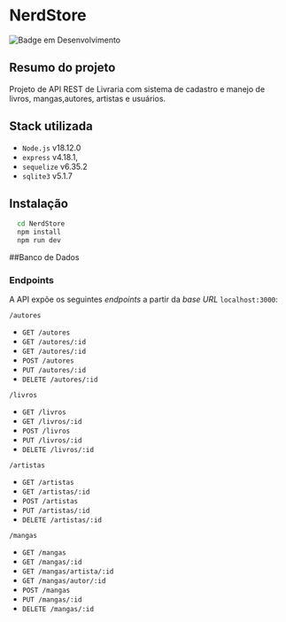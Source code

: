 
# NerdStore

![Badge em Desenvolvimento](http://img.shields.io/static/v1?label=STATUS&message=EM%20DESENVOLVIMENTO&color=GREEN)

## Resumo do projeto
Projeto de API REST de Livraria com sistema de cadastro e manejo de livros, mangas,autores, artistas e usuários.


## Stack utilizada

* `Node.js` v18.12.0
* `express` v4.18.1,
* `sequelize` v6.35.2
* `sqlite3` v5.1.7




## Instalação


```bash
  cd NerdStore
  npm install
  npm run dev
```

##Banco de Dados

    
### Endpoints

A API expõe os seguintes *endpoints* a partir da *base URL* `localhost:3000`:

`/autores`
* `GET /autores`
* `GET /autores/:id`
* `GET /autores/:id`
* `POST /autores`
* `PUT /autores/:id`
* `DELETE /autores/:id`

`/livros`
* `GET /livros`
* `GET /livros/:id`
* `POST /livros`
* `PUT /livros/:id`
* `DELETE /livros/:id`
  

`/artistas`
* `GET /artistas`
* `GET /artistas/:id`
* `POST /artistas`
* `PUT /artistas/:id`
* `DELETE /artistas/:id`


`/mangas`
* `GET /mangas`
* `GET /mangas/:id`
* `GET /mangas/artista/:id`
* `GET /mangas/autor/:id`
* `POST /mangas`
* `PUT /mangas/:id`
* `DELETE /mangas/:id`
